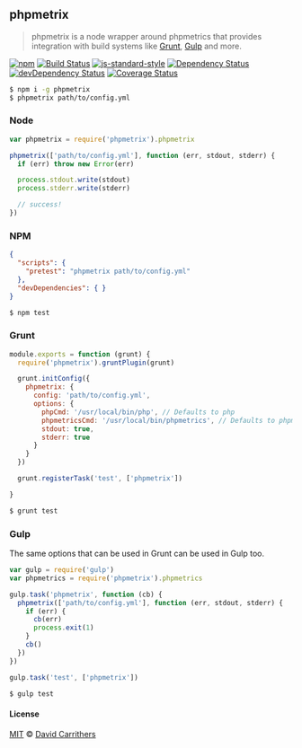 ## phpmetrix

> phpmetrix is a node wrapper around phpmetrics that provides integration with build systems like
> [Grunt](http://gruntjs.com/), [Gulp](http://gulpjs.com/) and more.

[![npm](http://img.shields.io/npm/v/phplint.svg?style=flat)](https://www.npmjs.com/package/phplint)
[![Build Status](https://travis-ci.org/dcarrith/phpmetrix.svg?branch=master)](https://travis-ci.org/dcarrith/phpmetrix)
[![js-standard-style](https://img.shields.io/badge/code%20style-standard-brightgreen.svg?style=flat)](https://github.com/feross/standard)
[![Dependency Status](https://david-dm.org/wayneashleyberry/phpmetrics/status.svg?style=flat)](https://david-dm.org/wayneashleyberry/phplint#info=dependencies)
[![devDependency Status](https://david-dm.org/wayneashleyberry/phplint/dev-status.svg?style=flat)](https://david-dm.org/wayneashleyberry/phplint#info=devDependencies)
[![Coverage Status](https://coveralls.io/repos/github/dcarrith/phpmetrix/badge.svg?branch=master)](https://coveralls.io/github/dcarrith/phpmetrix?branch=master)

```sh
$ npm i -g phpmetrix
$ phpmetrix path/to/config.yml
```

### Node

```js
var phpmetrix = require('phpmetrix').phpmetrix

phpmetrix(['path/to/config.yml'], function (err, stdout, stderr) {
  if (err) throw new Error(err)

  process.stdout.write(stdout)
  process.stderr.write(stderr)

  // success!
})
```

### NPM

```json
{
  "scripts": {
    "pretest": "phpmetrix path/to/config.yml"
  },
  "devDependencies": { }
}
```

```sh
$ npm test
```

### Grunt


```js
module.exports = function (grunt) {
  require('phpmetrix').gruntPlugin(grunt)

  grunt.initConfig({
    phpmetrix: {
      config: 'path/to/config.yml',
      options: {
        phpCmd: '/usr/local/bin/php', // Defaults to php
        phpmetricsCmd: '/usr/local/bin/phpmetrics', // Defaults to phpmetrics
        stdout: true,
        stderr: true
      }
    }
  })

  grunt.registerTask('test', ['phpmetrix'])

}
```

```sh
$ grunt test
```

### Gulp

The same options that can be used in Grunt can be used in Gulp too.

```js
var gulp = require('gulp')
var phpmetrics = require('phpmetrix').phpmetrics

gulp.task('phpmetrix', function (cb) {
  phpmetrix(['path/to/config.yml'], function (err, stdout, stderr) {
    if (err) {
      cb(err)
      process.exit(1)
    }
    cb()
  })
})

gulp.task('test', ['phpmetrix'])
```

```sh
$ gulp test
```

#### License

[MIT](http://opensource.org/licenses/MIT) © [David Carrithers](https://github.com/dcarrith)
